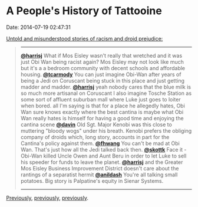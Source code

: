 A People\'s History of Tattooine
================================

Date: 2014-07-19 02:47:31

[Untold and misunderstood stories of racism and droid
prejudice:](https://storify.com/tcarmody/the-people-s-history-of-tattooine)

>   ------------------------------------------------ -------------------------------------------------------------------------------------------------------------------------------------
>   [**\@harrisj**](https://twitter.com/harrisj)     What if Mos Eisley wasn\'t really that wretched and it was just Obi Wan being racist again?
>   [](https://twitter.com/harrisj)                  Mos Eisley may not look like much but it\'s a a bedroom community with decent schools and affordable housing.
>   [**\@tcarmody**](https://twitter.com/tcarmody)   You can just imagine Obi-Wan after years of being a Jedi on Coruscant being stuck in this place and just getting madder and madder.
>   [**\@harrisj**](https://twitter.com/harrisj)     yeah nobody cares that the blue milk is so much more artisanal on Coruscant
>   [](https://twitter.com/harrisj)                  I also imagine Tosche Station as some sort of affluent suburban mall where Luke just goes to loiter when bored.
>   [](https://twitter.com/harrisj)                  all I\'m saying is that for a place he allegedly hates, Obi Wan sure knows exactly where the best cantina is
>   [](https://twitter.com/harrisj)                  maybe what Obi Wan really hates is himself for having a good time and enjoying the cantina scene
>   [**\@davin**](https://twitter.com/davin)         Old Sgt. Major Kenobi was this close to muttering \"bloody wogs\" under his breath.
>   [](https://twitter.com/davin)                    Kenobi prefers the obliging company of droids which, long story, accounts in part for the Cantina\'s policy against them.
>   [**\@fhwang**](https://twitter.com/fhwang)       You can\'t be mad at Obi Wan. That\'s just how all the Jedi talked back then.
>   [**\@skottk**](https://twitter.com/skottk)       Face it - Obi-Wan killed Uncle Owen and Aunt Beru in order to let Luke to sell his speeder for funds to leave the planet.
>   [**\@harrisj**](https://twitter.com/harrisj)     and the Greater Mos Eisley Business Improvement District doesn\'t care about the rantings of a separatist hermit
>   [**\@anildash**](https://twitter.com/anildash)   You\'re all talking small potatoes. Big story is Palpatine\'s equity in Sienar Systems.
>   ------------------------------------------------ -------------------------------------------------------------------------------------------------------------------------------------
>
[Previously](http://www.jwz.org/blog/2013/04/luke-and-leia-had-sex/),
[previously](http://www.jwz.org/blog/2007/01/r2d2-architect-of-the-rebellion/),
[previously](http://www.jwz.org/blog/2011/01/sexy-ackbar/).
